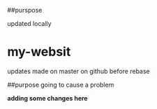 
##purspose

updated locally

# my-websit

updates made on master on github before rebase

##purpose
going to cause a problem 

__adding some changes here__


